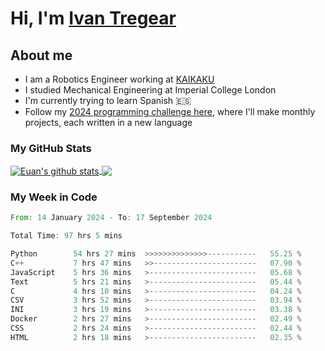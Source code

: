 # Hi, I'm [Ivan Tregear](https://www.linkedin.com/in/ivantregear/)

## About me

* I am a Robotics Engineer working at [KAIKAKU](https://github.com/KAIKAKU-AI)
* I studied Mechanical Engineering at Imperial College London
* I'm currently trying to learn Spanish :es:
* Follow my [2024 programming challenge here](https://github.com/ITregear?tab=repositories), where I'll make monthly projects, each written in a new language


### My GitHub Stats

<a href="#my-github-stats">
  <img align="center" src="https://github-readme-stats.vercel.app/api?username=itregear&count_private=true&show_icons=true&include_all_commits=true&theme=material-palenight" alt="Euan's github stats" />
</a>

<a href="#my-github-stats">
  <img align="center" src="https://github-readme-stats.vercel.app/api/top-langs/?username=itregear&layout=compact&theme=material-palenight" />
</a>

### My Week in Code
<!--START_SECTION:waka-->

```rust
From: 14 January 2024 - To: 17 September 2024

Total Time: 97 hrs 5 mins

Python        54 hrs 27 mins  >>>>>>>>>>>>>>-----------   55.25 %
C++           7 hrs 47 mins   >>-----------------------   07.90 %
JavaScript    5 hrs 36 mins   >------------------------   05.68 %
Text          5 hrs 21 mins   >------------------------   05.44 %
C             4 hrs 10 mins   >------------------------   04.24 %
CSV           3 hrs 52 mins   >------------------------   03.94 %
INI           3 hrs 19 mins   >------------------------   03.38 %
Docker        2 hrs 27 mins   >------------------------   02.49 %
CSS           2 hrs 24 mins   >------------------------   02.44 %
HTML          2 hrs 18 mins   >------------------------   02.35 %
```

<!--END_SECTION:waka-->
